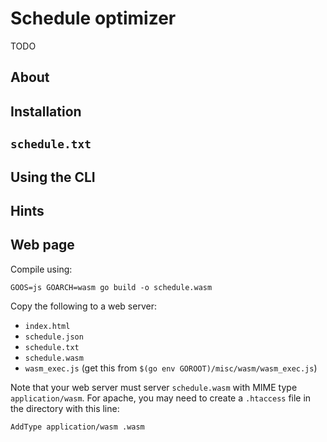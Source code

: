 Schedule optimizer
==================

TODO

About
-----

Installation
------------

`schedule.txt`
--------------

Using the CLI
-------------

Hints
-----

Web page
--------

Compile using:

    GOOS=js GOARCH=wasm go build -o schedule.wasm

Copy the following to a web server:

*   `index.html`
*   `schedule.json`
*   `schedule.txt`
*   `schedule.wasm`
*   `wasm_exec.js` (get this from `$(go env GOROOT)/misc/wasm/wasm_exec.js`)

Note that your web server must server `schedule.wasm` with MIME type
`application/wasm`. For apache, you may need to create a `.htaccess`
file in the directory with this line:

    AddType application/wasm .wasm

